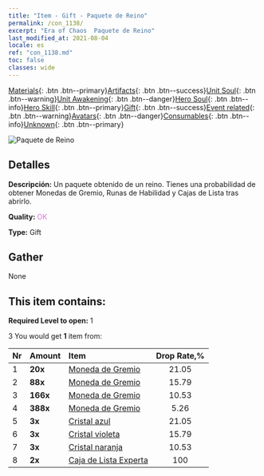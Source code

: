 ```yaml
---
title: "Item - Gift - Paquete de Reino"
permalink: /con_1138/
excerpt: "Era of Chaos  Paquete de Reino"
last_modified_at: 2021-08-04
locale: es
ref: "con_1138.md"
toc: false
classes: wide
---
```

 [Materials](/ItemsES/){: .btn .btn--primary}[Artifacts](/ItemsES/Artifacts/){: .btn .btn--success}[Unit Soul](/ItemsES/UnitSoul/){: .btn .btn--warning}[Unit Awakening](/ItemsES/UnitAwakening/){: .btn .btn--danger}[Hero Soul](/ItemsES/HeroSoul/){: .btn .btn--info}[Hero Skill](/ItemsES/HeroSkill/){: .btn .btn--primary}[Gift](/ItemsES/Gift/){: .btn .btn--success}[Event related](/ItemsES/Events/){: .btn .btn--warning}[Avatars](/ItemsES/Avatars/){: .btn .btn--danger}[Consumables](/ItemsES/Consumables/){: .btn .btn--info}[Unknown](/ItemsES/Unknown/){: .btn .btn--primary}

 ![Paquete de Reino](/images/t/i_907003.png)

## Detalles
 **Descripción:** Un paquete obtenido de un reino. Tienes una probabilidad de obtener Monedas de Gremio, Runas de Habilidad y Cajas de Lista tras abrirlo.

 **Quality:** <span style="color: #DA70D6">OK</span>

 **Type:** Gift

## Gather

  None

## This item contains:

 **Required Level to open:** 1

 3 You would get **1** item  from:

  | Nr | Amount |     Item    | Drop Rate,% |
  |:---|:-------|:------------|:---------:|
  | 1 |  **20x** | [Moneda de Gremio](/ItemsES/con_896/) | 21.05 | 
  | 2 |  **88x** | [Moneda de Gremio](/ItemsES/con_896/) | 15.79 | 
  | 3 |  **166x** | [Moneda de Gremio](/ItemsES/con_896/) | 10.53 | 
  | 4 |  **388x** | [Moneda de Gremio](/ItemsES/con_896/) | 5.26 | 
  | 5 |  **3x** | [Cristal azul](/ItemsES/con_716/) | 21.05 | 
  | 6 |  **3x** | [Cristal violeta](/ItemsES/con_720/) | 15.79 | 
  | 7 |  **3x** | [Cristal naranja](/ItemsES/con_730/) | 10.53 | 
  | 8 |  **2x** | [Caja de Lista Experta](/ItemsES/con_767/) | 100 | 
